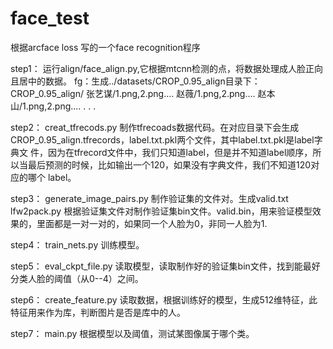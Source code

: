 # face_test
根据arcface loss 写的一个face recognition程序

step1：
  运行align/face_align.py,它根据mtcnn检测的点，将数据处理成人脸正向且居中的数据。
  fg：生成../datasets/CROP_0.95_align目录下：
  CROP_0.95_align/
      张艺谋/1.png,2.png....
      赵薇/1.png,2.png....
      赵本山/1.png,2.png....
      .
      .
      .
      
      
step2：
   creat_tfrecods.py 制作tfrecoads数据代码。在对应目录下会生成CROP_0.95_align.tfrecords，label.txt.pkl两个文件，其中label.txt.pkl是label字典文     件，因为在tfrecord文件中，我们只知道label，但是并不知道label顺序，所以当最后预测的时候，比如输出一个120，如果没有字典文件，我们不知道120对应的哪个     label。

step3：
generate_image_pairs.py 制作验证集的文件对。生成valid.txt
lfw2pack.py 根据验证集文件对制作验证集bin文件。valid.bin，用来验证模型效果的，里面都是一对一对的，如果同一个人脸为0，非同一人脸为1.

step4：
train_nets.py 训练模型。

step5：
eval_ckpt_file.py 读取模型，读取制作好的验证集bin文件，找到能最好分类人脸的阈值（从0--4）之间。

step6：
create_feature.py 读取数据，根据训练好的模型，生成512维特征，此特征用来作为库，判断图片是否是库中的人。

step7：
main.py 根据模型以及阈值，测试某图像属于哪个类。
